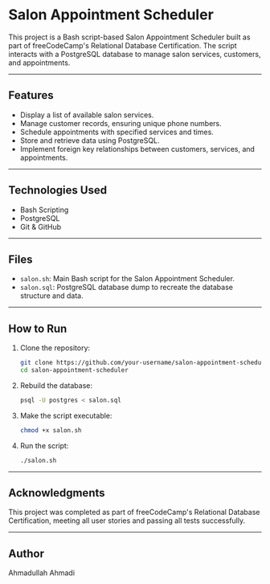 # Salon Appointment Scheduler

This project is a Bash script-based Salon Appointment Scheduler built as part of freeCodeCamp's Relational Database Certification. The script interacts with a PostgreSQL database to manage salon services, customers, and appointments.

---

## Features

- Display a list of available salon services.
- Manage customer records, ensuring unique phone numbers.
- Schedule appointments with specified services and times.
- Store and retrieve data using PostgreSQL.
- Implement foreign key relationships between customers, services, and appointments.

---

## Technologies Used

- Bash Scripting
- PostgreSQL
- Git & GitHub

---

## Files

- `salon.sh`: Main Bash script for the Salon Appointment Scheduler.
- `salon.sql`: PostgreSQL database dump to recreate the database structure and data.

---

## How to Run

1. Clone the repository:
   ```bash
   git clone https://github.com/your-username/salon-appointment-scheduler.git
   cd salon-appointment-scheduler
   ```
2. Rebuild the database:
   ```bash
   psql -U postgres < salon.sql
   ```
3. Make the script executable:
   ```bash
   chmod +x salon.sh
   ```
4. Run the script:
   ```bash
   ./salon.sh
   ```

---

## Acknowledgments

This project was completed as part of freeCodeCamp's Relational Database Certification, meeting all user stories and passing all tests successfully.

---

## Author

Ahmadullah Ahmadi

